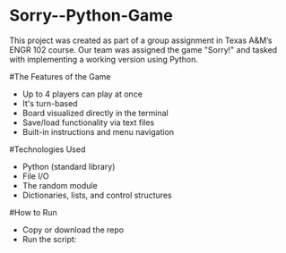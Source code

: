 # Sorry--Python-Game
This project was created as part of a group assignment in Texas A&M’s ENGR 102 course. 
Our team was assigned the game "Sorry!" and tasked with implementing a working version using Python.

#The Features of the Game
- Up to 4 players can play at once
- It's turn-based
- Board visualized directly in the terminal
- Save/load functionality via text files
- Built-in instructions and menu navigation

#Technologies Used
- Python (standard library)
- File I/O
- The random module
- Dictionaries, lists, and control structures

#How to Run
- Copy or download the repo
- Run the script:
 
